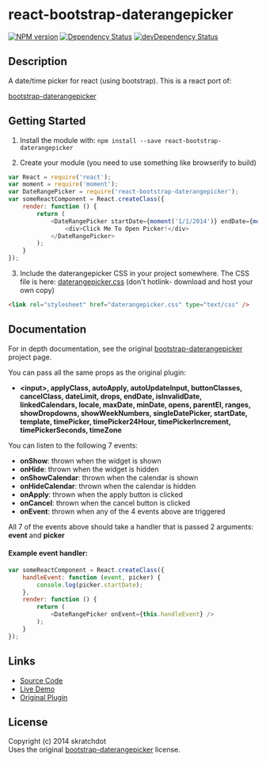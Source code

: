 # react-bootstrap-daterangepicker

[![NPM version](https://badge.fury.io/js/react-bootstrap-daterangepicker.svg)](http://badge.fury.io/js/react-bootstrap-daterangepicker)
[![Dependency Status](https://david-dm.org/skratchdot/react-bootstrap-daterangepicker.svg)](https://david-dm.org/skratchdot/react-bootstrap-daterangepicker)
[![devDependency Status](https://david-dm.org/skratchdot/react-bootstrap-daterangepicker/dev-status.svg)](https://david-dm.org/skratchdot/react-bootstrap-daterangepicker#info=devDependencies)


## Description

A date/time picker for react (using bootstrap). This is a react port of:

[bootstrap-daterangepicker](https://github.com/dangrossman/bootstrap-daterangepicker)


## Getting Started

1) Install the module with: `npm install --save react-bootstrap-daterangepicker`

2) Create your module (you need to use something like browserify to build)

```javascript
var React = require('react');
var moment = require('moment');
var DateRangePicker = require('react-bootstrap-daterangepicker');
var someReactComponent = React.createClass({
    render: function () {
        return (
            <DateRangePicker startDate={moment('1/1/2014')} endDate={moment('3/1/2014')}>
                <div>Click Me To Open Picker!</div>
            </DateRangePicker>
        );
    }
});
```

3) Include the daterangepicker CSS in your project somewhere. The CSS file is here: [daterangepicker.css](https://raw.githubusercontent.com/skratchdot/react-bootstrap-daterangepicker/master/css/daterangepicker.css) (don't hotlink- download and host your own copy)

```html
<link rel="stylesheet" href="daterangepicker.css" type="text/css" />
```

## Documentation

For in depth documentation, see the original
[bootstrap-daterangepicker](https://github.com/dangrossman/bootstrap-daterangepicker) project page.

You can pass all the same props as the original plugin:

- **&lt;input&gt;, applyClass, autoApply, autoUpdateInput, buttonClasses,
  cancelClass, dateLimit, drops, endDate, isInvalidDate, linkedCalendars,
  locale, maxDate, minDate, opens, parentEl, ranges, showDropdowns,
  showWeekNumbers, singleDatePicker, startDate, template, timePicker,
  timePicker24Hour, timePickerIncrement, timePickerSeconds, timeZone**

You can listen to the following 7 events:

- **onShow**: thrown when the widget is shown
- **onHide**: thrown when the widget is hidden
- **onShowCalendar**: thrown when the calendar is shown
- **onHideCalendar**: thrown when the calendar is hidden
- **onApply**: thrown when the apply button is clicked
- **onCancel**: thrown when the cancel button is clicked
- **onEvent**: thrown when any of the 4 events above are triggered

All 7 of the events above should take a handler that is passed 2 arguments: **event** and **picker**

#### Example event handler:

```javascript
var someReactComponent = React.createClass({
    handleEvent: function (event, picker) {
        console.log(picker.startDate);
    },
    render: function () {
        return (
            <DateRangePicker onEvent={this.handleEvent} />
        );
    }
});
```


## Links

- [Source Code](https://github.com/skratchdot/react-bootstrap-daterangepicker)
- [Live Demo](http://projects.skratchdot.com/react-bootstrap-daterangepicker/)
- [Original Plugin](https://github.com/dangrossman/bootstrap-daterangepicker)


## License

Copyright (c) 2014 skratchdot  
Uses the original [bootstrap-daterangepicker](https://github.com/dangrossman/bootstrap-daterangepicker) license.
